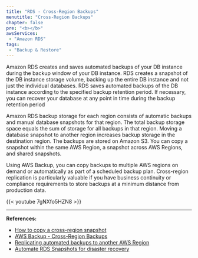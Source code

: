 ```yaml
---
title: "RDS - Cross-Region Backups"
menutitle: "Cross-Region Backups"
chapter: false
pre: "<b></b>"
awsServices: 
 - "Amazon RDS"
tags:
 - "Backup & Restore"
---
```



Amazon RDS creates and saves automated backups of your DB instance during the backup window of your DB instance. RDS creates a snapshot of the DB instance storage volume, backing up the entire DB instance and not just the individual databases. RDS saves automated backups of the DB instance according to the specified backup retention period. If necessary, you can recover your database at any point in time during the backup retention period

Amazon RDS backup storage for each region consists of automatic backups and manual database snapshots for that region. The total backup storage space equals the sum of storage for all backups in that region. Moving a database snapshot to another region increases backup storage in the destination region. The backups are stored on Amazon S3. You can copy a snapshot within the same AWS Region, a snapshot across AWS Regions, and shared snapshots.

Using AWS Backup, you can copy backups to multiple AWS regions on demand or automatically as part of a scheduled backup plan. Cross-region replication is particularly valuable if you have business continuity or compliance requirements to store backups at a minimum distance from production data.

{{< youtube 7gNXfo5HZN8 >}}

---
**References:**
- [How to copy a cross-region snapshot](https://docs.aws.amazon.com/AmazonRDS/latest/UserGuide/USER_CopySnapshot.html)
- [AWS Backup - Cross-Region Backups](https://docs.aws.amazon.com/aws-backup/latest/devguide/how-it-works-cross-region-replication.html)
- [Replicating automated backups to another AWS Region](https://docs.aws.amazon.comAmazonRDS/latest/UserGuide/USER_ReplicateBackups.html)
- [Automate RDS Snapshots for disaster recovery](https://github.com/aws-samples/ssm-for-rds-snapshot-cross-region-copy)
